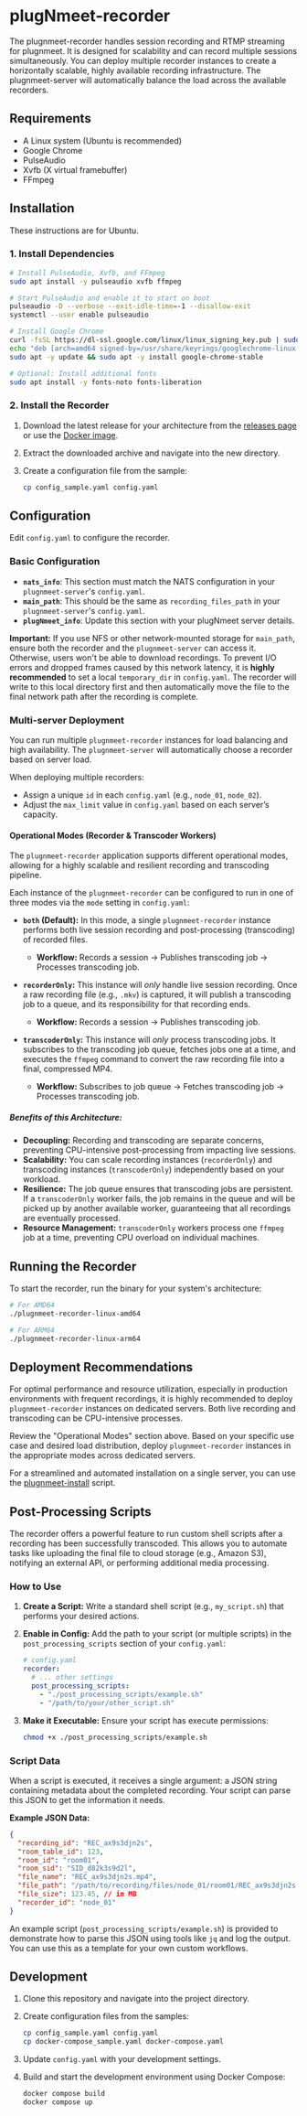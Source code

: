 # plugNmeet-recorder

The plugnmeet-recorder handles session recording and RTMP streaming for plugnmeet. It is designed for scalability and can record multiple sessions simultaneously. You can deploy multiple recorder instances to create a horizontally scalable, highly available recording infrastructure. The plugnmeet-server will automatically balance the load across the available recorders.

## Requirements

*   A Linux system (Ubuntu is recommended)
*   Google Chrome
*   PulseAudio
*   Xvfb (X virtual framebuffer)
*   FFmpeg

## Installation

These instructions are for Ubuntu.

### 1. Install Dependencies

```bash
# Install PulseAudio, Xvfb, and FFmpeg
sudo apt install -y pulseaudio xvfb ffmpeg

# Start PulseAudio and enable it to start on boot
pulseaudio -D --verbose --exit-idle-time=-1 --disallow-exit
systemctl --user enable pulseaudio

# Install Google Chrome
curl -fsSL https://dl-ssl.google.com/linux/linux_signing_key.pub | sudo gpg --dearmor -o /usr/share/keyrings/googlechrome-linux-keyring.gpg
echo "deb [arch=amd64 signed-by=/usr/share/keyrings/googlechrome-linux-keyring.gpg] http://dl.google.com/linux/chrome/deb/ stable main" | sudo tee /etc/apt/sources.list.d/google-chrome.list > /dev/null
sudo apt -y update && sudo apt -y install google-chrome-stable

# Optional: Install additional fonts
sudo apt install -y fonts-noto fonts-liberation
```

### 2. Install the Recorder

1.  Download the latest release for your architecture from the [releases page](https://github.com/mynaparrot/plugNmeet-recorder/releases) or use the [Docker image](https://hub.docker.com/r/mynaparrot/plugnmeet-recorder).
2.  Extract the downloaded archive and navigate into the new directory.
3.  Create a configuration file from the sample:

    ```bash
    cp config_sample.yaml config.yaml
    ```

## Configuration

Edit `config.yaml` to configure the recorder.

### Basic Configuration

*   **`nats_info`**: This section must match the NATS configuration in your `plugnmeet-server`'s `config.yaml`.
*   **`main_path`**: This should be the same as `recording_files_path` in your `plugnmeet-server`'s `config.yaml`.
*   **`plugNmeet_info`**: Update this section with your plugNmeet server details.

**Important:** If you use NFS or other network-mounted storage for `main_path`, ensure both the recorder and the `plugnmeet-server` can access it. Otherwise, users won't be able to download recordings. To prevent I/O errors and dropped frames caused by this network latency, it is **highly recommended** to set a local `temporary_dir` in `config.yaml`. The recorder will write to this local directory first and then automatically move the file to the final network path after the recording is complete.

### Multi-server Deployment

You can run multiple `plugnmeet-recorder` instances for load balancing and high availability. The `plugnmeet-server` will automatically choose a recorder based on server load.

When deploying multiple recorders:

*   Assign a unique `id` in each `config.yaml` (e.g., `node_01`, `node_02`).
*   Adjust the `max_limit` value in `config.yaml` based on each server’s capacity.

#### Operational Modes (Recorder & Transcoder Workers)

The `plugnmeet-recorder` application supports different operational modes, allowing for a highly scalable and resilient recording and transcoding pipeline.

Each instance of the `plugnmeet-recorder` can be configured to run in one of three modes via the `mode` setting in `config.yaml`:

*   **`both` (Default):** In this mode, a single `plugnmeet-recorder` instance performs both live session recording and post-processing (transcoding) of recorded files.
    *   **Workflow:** Records a session -> Publishes transcoding job -> Processes transcoding job.

*   **`recorderOnly`:** This instance will *only* handle live session recording. Once a raw recording file (e.g., `.mkv`) is captured, it will publish a transcoding job to a queue, and its responsibility for that recording ends.
    *   **Workflow:** Records a session -> Publishes transcoding job.

*   **`transcoderOnly`:** This instance will *only* process transcoding jobs. It subscribes to the transcoding job queue, fetches jobs one at a time, and executes the `ffmpeg` command to convert the raw recording file into a final, compressed MP4.
    *   **Workflow:** Subscribes to job queue -> Fetches transcoding job -> Processes transcoding job.

##### Benefits of this Architecture:

*   **Decoupling:** Recording and transcoding are separate concerns, preventing CPU-intensive post-processing from impacting live sessions.
*   **Scalability:** You can scale recording instances (`recorderOnly`) and transcoding instances (`transcoderOnly`) independently based on your workload.
*   **Resilience:** The job queue ensures that transcoding jobs are persistent. If a `transcoderOnly` worker fails, the job remains in the queue and will be picked up by another available worker, guaranteeing that all recordings are eventually processed.
*   **Resource Management:** `transcoderOnly` workers process one `ffmpeg` job at a time, preventing CPU overload on individual machines.

## Running the Recorder

To start the recorder, run the binary for your system's architecture:

```bash
# For AMD64
./plugnmeet-recorder-linux-amd64

# For ARM64
./plugnmeet-recorder-linux-arm64
```

## Deployment Recommendations

For optimal performance and resource utilization, especially in production environments with frequent recordings, it is highly recommended to deploy `plugnmeet-recorder` instances on dedicated servers. Both live recording and transcoding can be CPU-intensive processes.

Review the "Operational Modes" section above. Based on your specific use case and desired load distribution, deploy `plugnmeet-recorder` instances in the appropriate modes across dedicated servers.

For a streamlined and automated installation on a single server, you can use the [plugnmeet-install](https://github.com/mynaparrot/plugNmeet-install) script.

## Post-Processing Scripts

The recorder offers a powerful feature to run custom shell scripts after a recording has been successfully transcoded. This allows you to automate tasks like uploading the final file to cloud storage (e.g., Amazon S3), notifying an external API, or performing additional media processing.

### How to Use

1.  **Create a Script:** Write a standard shell script (e.g., `my_script.sh`) that performs your desired actions.
2.  **Enable in Config:** Add the path to your script (or multiple scripts) in the `post_processing_scripts` section of your `config.yaml`:

    ```yaml
    # config.yaml
    recorder:
      # ... other settings
      post_processing_scripts:
        - "./post_processing_scripts/example.sh"
        - "/path/to/your/other_script.sh"
    ```

3.  **Make it Executable:** Ensure your script has execute permissions:

    ```bash
    chmod +x ./post_processing_scripts/example.sh
    ```

### Script Data

When a script is executed, it receives a single argument: a JSON string containing metadata about the completed recording. Your script can parse this JSON to get the information it needs.

**Example JSON Data:**

```json
{
  "recording_id": "REC_ax9s3djn2s",
  "room_table_id": 123,
  "room_id": "room01",
  "room_sid": "SID_d82k3s9d2l",
  "file_name": "REC_ax9s3djn2s.mp4",
  "file_path": "/path/to/recording/files/node_01/room01/REC_ax9s3djn2s.mp4",
  "file_size": 123.45, // in MB
  "recorder_id": "node_01"
}
```

An example script (`post_processing_scripts/example.sh`) is provided to demonstrate how to parse this JSON using tools like `jq` and log the output. You can use this as a template for your own custom workflows.

## Development

1.  Clone this repository and navigate into the project directory.
2.  Create configuration files from the samples:

    ```bash
    cp config_sample.yaml config.yaml
    cp docker-compose_sample.yaml docker-compose.yaml
    ```
3.  Update `config.yaml` with your development settings.
4.  Build and start the development environment using Docker Compose:

    ```bash
    docker compose build
    docker compose up
    ```
